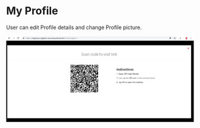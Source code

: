 # My Profile

User can edit Profile details and change Profile picture.

![](../.gitbook/assets/image%20%28186%29.png)

